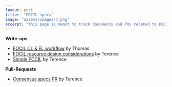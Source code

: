 ```yaml
---
layout: post
title:  "FOCIL specs"
image: "assets/images/7.png"
excerpt: "This page is meant to track documents and PRs related to FOCIL specifications, on both the Consensus Layer (CL) and Execution Layer (EL)."
---
```


**Write-ups**

- [FOCIL CL & EL workflow](https://ethresear.ch/t/focil-cl-el-workflow/20526) by Thomas
- [FOCIL resource design considerations](https://ethresear.ch/t/focil-resource-design-considerations/20457) by Terence
- [Simple FOCIL](https://hackmd.io/@ttsao/simple-focil) by Terence

**Pull-Requests**

- [Consensus specs PR](https://www.notion.so/FOCIL-specs-e5411ac756fb4b2da68aa89a93a9266e?pvs=21) by Terence